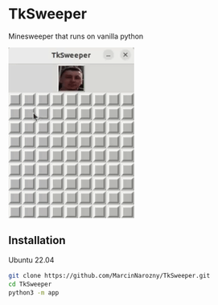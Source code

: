 # TkSweeper

Minesweeper that runs on vanilla python

![Game](docs/game.gif)

## Installation

Ubuntu 22.04

```bash
git clone https://github.com/MarcinNarozny/TkSweeper.git
cd TkSweeper
python3 -m app
```
